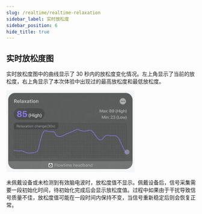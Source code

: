 ```yaml
---
slug: /realtime/realtime-relaxation
sidebar_label: 实时放松度
sidebar_position: 6
hide_title: true
---
```


## 实时放松度图

实时放松度图中的曲线显示了 30 秒内的放松度变化情况。左上角显示了当前的放松度，右上角显示了本次体验中出现过的最高放松度和最低放松度。

![实时放松度图](Image1/26.png)

未佩戴设备或未检测到有效脑电波时，放松度值不显示。佩戴设备后，信号采集需要一段初始化时间，待初始化完成后会显示放松度值。过程中如果由于干扰导致信号质量不佳，放松度值可能在一段时间内保持不变，当信号重新稳定后则会恢复正常。

